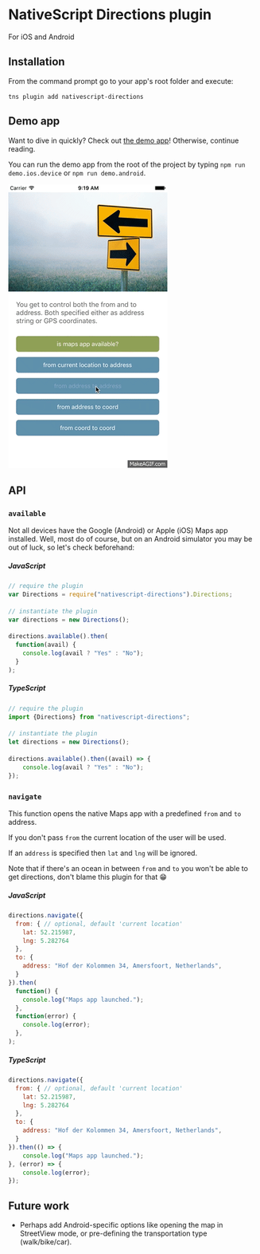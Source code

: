 # NativeScript Directions plugin
For iOS and Android

## Installation
From the command prompt go to your app's root folder and execute:

```
tns plugin add nativescript-directions
```

## Demo app
Want to dive in quickly? Check out [the demo app](demo)! Otherwise, continue reading.

You can run the demo app from the root of the project by typing `npm run demo.ios.device` or `npm run demo.android`.

<img src="https://raw.githubusercontent.com/EddyVerbruggen/nativescript-directions/master/directions-animated.gif" width="320px" height="570px"/>

## API

### `available`
Not all devices have the Google (Android) or Apple (iOS) Maps app installed. Well, most do of course, but on an Android simulator you may be out of luck, so let's check beforehand:

##### JavaScript
```js
// require the plugin
var Directions = require("nativescript-directions").Directions;

// instantiate the plugin
var directions = new Directions();

directions.available().then(
  function(avail) {
    console.log(avail ? "Yes" : "No");
  }
);
```

##### TypeScript
```js
// require the plugin
import {Directions} from "nativescript-directions";

// instantiate the plugin
let directions = new Directions();

directions.available().then((avail) => {
    console.log(avail ? "Yes" : "No");
});
```

### `navigate`
This function opens the native Maps app with a predefined `from` and `to` address.

If you don't pass `from` the current location of the user will be used.

If an `address` is specified then `lat` and `lng` will be ignored.

Note that if there's an ocean in between `from` and `to` you won't be able to get directions, don't blame this plugin for that 😁

##### JavaScript
```js
directions.navigate({
  from: { // optional, default 'current location'
    lat: 52.215987,
    lng: 5.282764
  },
  to: {
    address: "Hof der Kolommen 34, Amersfoort, Netherlands",
  }
}).then(
  function() {
    console.log("Maps app launched.");
  },
  function(error) {
    console.log(error);
  },
);
```

##### TypeScript
```js
directions.navigate({
  from: { // optional, default 'current location'
    lat: 52.215987,
    lng: 5.282764
  },
  to: {
    address: "Hof der Kolommen 34, Amersfoort, Netherlands",
  }
}).then(() => {
    console.log("Maps app launched.");
}, (error) => {
    console.log(error);
});
```

## Future work
* Perhaps add Android-specific options like opening the map in StreetView mode, or pre-defining the transportation type (walk/bike/car).
